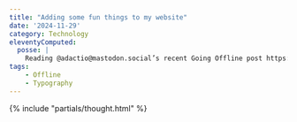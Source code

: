 ```yaml
---
title: "Adding some fun things to my website"
date: '2024-11-29'
category: Technology
eleventyComputed:
  posse: |
    Reading @adactio@mastodon.social’s recent Going Offline post https://adactio.com/journal/21578 reminded me that I needed to fix my /offline/ page after I ported my site from Jekyll to Eleventy. I’ve also added j98@fosstodon.org and @trys@mastodon.social’s Utopia https://utopia.fyi albeit in a very minimal implementation. Of course now I want to refactor everything about my site!
tags:
    - Offline
    - Typography
---
```


{% include "partials/thought.html" %}